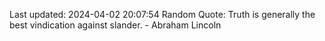 Last updated: 2024-04-02 20:07:54
Random Quote: Truth is generally the best vindication against slander. - Abraham Lincoln